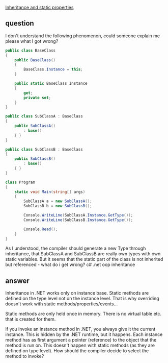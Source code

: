 [Inheritance and static properties](http://stackoverflow.com/questions/3776305/inheritance-and-static-properties)


## question

I don't understand the following phenomenon, could someone explain me please what I got wrong?

```cs
public class BaseClass
{
    public BaseClass()
    {
        BaseClass.Instance = this;
    }

    public static BaseClass Instance
    {
        get;
        private set;
    }
}

public class SubClassA : BaseClass
{
    public SubClassA() 
        : base()
    { }
}

public class SubClassB : BaseClass
{
    public SubClassB()
        : base()
    { }
}

class Program
{
    static void Main(string[] args)
    {
        SubClassA a = new SubClassA();
        SubClassB b = new SubClassB();

        Console.WriteLine(SubClassA.Instance.GetType());
        Console.WriteLine(SubClassB.Instance.GetType());

        Console.Read();
    }
}
```


As I understood, the compiler should generate a new Type through inheritance, that SubClassA and SubClassB are really own types with own static variables. But it seems that the static part of the class is not inherited but referenced - what do i get wrong?
c# .net oop inheritance

## answer
	

Inheritance in .NET works only on instance base. Static methods are defined on the type level not on the instance level. That is why overriding doesn't work with static methods/properties/events...

Static methods are only held once in memory. There is no virtual table etc. that is created for them.

If you invoke an instance method in .NET, you always give it the current instance. This is hidden by the .NET runtime, but it happens. Each instance method has as first argument a pointer (reference) to the object that the method is run on. This doesn't happen with static methods (as they are defined on type level). How should the compiler decide to select the method to invoke?
